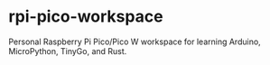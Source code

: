 # rpi-pico-workspace

Personal Raspberry Pi Pico/Pico W workspace for learning Arduino, MicroPython, TinyGo, and Rust.
